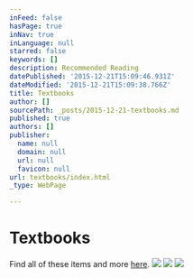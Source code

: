 ```yaml
---
inFeed: false
hasPage: true
inNav: true
inLanguage: null
starred: false
keywords: []
description: Recommended Reading
datePublished: '2015-12-21T15:09:46.931Z'
dateModified: '2015-12-21T15:09:38.766Z'
title: Textbooks
author: []
sourcePath: _posts/2015-12-21-textbooks.md
published: true
authors: []
publisher:
  name: null
  domain: null
  url: null
  favicon: null
url: textbooks/index.html
_type: WebPage

---
```

# Textbooks

Find all of these items and more [here][0].
![](https://s3-us-west-2.amazonaws.com/the-grid-img/p/ae667be50606e3fb7e4606a260cef6f125e4cfc5.jpg)
![](https://s3-us-west-2.amazonaws.com/the-grid-img/p/c2ddd748f1df1185de6398e9ee049a92ca06e1b4.jpg)
![](https://s3-us-west-2.amazonaws.com/the-grid-img/p/48076e849cb176cfd0d74c69649bc3cf3ff847fe.jpg)

[0]: http://www.amazon.com/John-Murphy/e/B001K8GFA0/ref=sr_ntt_srch_lnk_7?qid=1450710010&sr=1-7
